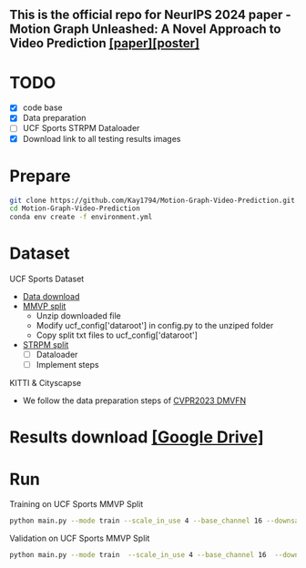 ## This is the official repo for NeurIPS 2024 paper - Motion Graph Unleashed: A Novel Approach to Video Prediction [\[paper\]](https://arxiv.org/pdf/2410.22288)[\[poster\]](./poster.png)

# TODO
- [x] code base
- [x] Data preparation
- [ ] UCF Sports STRPM Dataloader 
- [x] Download link to all testing results images
  
# Prepare
```bash
git clone https://github.com/Kay1794/Motion-Graph-Video-Prediction.git
cd Motion-Graph-Video-Prediction
conda env create -f environment.yml
```
# Dataset
UCF Sports Dataset 
+ [Data download](https://www.crcv.ucf.edu/data/ucf_sports_actions.zip)
+ [MMVP split](./dataset/ucf_mmvp_split)
  - Unzip downloaded file
  - Modify ucf_config\['dataroot'\] in config.py to the unziped folder
  - Copy split txt files to ucf_config\['dataroot'\]
+ [STRPM split](./dataset/ucf_strpm_split)
  - [ ] Dataloader
  - [ ] Implement steps

KITTI & Cityscapse
+ We follow the data preparation steps of [CVPR2023 DMVFN](https://github.com/hzwer/CVPR2023-DMVFN)

# Results download [\[Google Drive\]](https://drive.google.com/drive/folders/1h91YaMQnJlgNYtk-xPJBM8rqHU-EstLp?usp=drive_link)

# Run
Training on UCF Sports MMVP Split
```bash
python main.py --mode train --scale_in_use 4 --base_channel 16 --downsample_scale 2 2 2 --exp baseline --cos_restart --rot_aug --flip_aug --loss_list recon --edge_normalize --pred_att_iter_num 3 --tendency_len 16 --edge_list backward forward spatial --t_period 300 --nepoch 300 --eval_list psnr ssim lpips --logpath ./results/ --shuffle_scale 2 --pos_len 4 --loss_list recon --top_k 0.01 --batch 16 --dataset ucf_4to1 --energy_save_mode --log
```
Validation on UCF Sports MMVP Split
```bash
python main.py --mode train  --scale_in_use 4 --base_channel 16  --downsample_scale 2 2 2 --exp baseline --cos_restart --rot_aug --flip_aug --loss_list recon --edge_normalize --pred_att_iter_num 3 --tendency_len 16 --edge_list backward forward spatial  --t_period 300 --nepoch 300 --eval_list psnr ssim lpips --shuffle_scale 2 --pos_len 4 --loss_list recon --top_k 0.01 --batch 16 --dataset ucf_4to1 --resume ./pretrained_model/ucf_mmvp_split.pth --mode val
```
